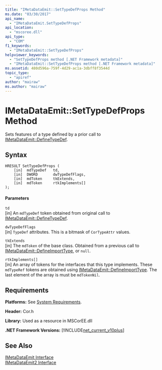 ```yaml
---
title: "IMetaDataEmit::SetTypeDefProps Method"
ms.date: "03/30/2017"
api_name: 
  - "IMetaDataEmit.SetTypeDefProps"
api_location: 
  - "mscoree.dll"
api_type: 
  - "COM"
f1_keywords: 
  - "IMetaDataEmit::SetTypeDefProps"
helpviewer_keywords: 
  - "SetTypeDefProps method [.NET Framework metadata]"
  - "IMetaDataEmit::SetTypeDefProps method [.NET Framework metadata]"
ms.assetid: 480d596a-759f-4d29-ac1a-3dbff8f3544d
topic_type: 
  - "apiref"
author: "mairaw"
ms.author: "mairaw"
---
```

# IMetaDataEmit::SetTypeDefProps Method
Sets features of a type defined by a prior call to [IMetaDataEmit::DefineTypeDef](../../../../docs/framework/unmanaged-api/metadata/imetadataemit-definetypedef-method.md).  
  
## Syntax  
  
```  
HRESULT SetTypeDefProps (  
    [in]  mdTypeDef   td,   
    [in]  DWORD       dwTypeDefFlags,   
    [in]  mdToken     tkExtends,   
    [in]  mdToken     rtkImplements[]   
);  
```  
  
#### Parameters  
 `td`  
 [in] An `mdTypeDef` token obtained from original call to [IMetaDataEmit::DefineTypeDef](../../../../docs/framework/unmanaged-api/metadata/imetadataemit-definetypedef-method.md).  
  
 `dwTypeDefFlags`  
 [in] `TypeDef` attributes. This is a bitmask of `CorTypeAttr` values.  
  
 `tkExtends`  
 [in] The `mdToken` of the base class. Obtained from a previous call to [IMetaDataEmit::DefineImportType](../../../../docs/framework/unmanaged-api/metadata/imetadataemit-defineimporttype-method.md), or `null`.  
  
 `rtkImplements[]`  
 [in] An array of tokens for the interfaces that this type implements. These `mdTypeRef` tokens are obtained using [IMetaDataEmit::DefineImportType](../../../../docs/framework/unmanaged-api/metadata/imetadataemit-defineimporttype-method.md). The last element of the array is must be `mdTokenNil`.  
  
## Requirements  
 **Platforms:** See [System Requirements](../../../../docs/framework/get-started/system-requirements.md).  
  
 **Header:** Cor.h  
  
 **Library:** Used as a resource in MSCorEE.dll  
  
 **.NET Framework Versions:** [!INCLUDE[net_current_v10plus](../../../../includes/net-current-v10plus-md.md)]  
  
## See Also  
 [IMetaDataEmit Interface](../../../../docs/framework/unmanaged-api/metadata/imetadataemit-interface.md)  
 [IMetaDataEmit2 Interface](../../../../docs/framework/unmanaged-api/metadata/imetadataemit2-interface.md)
